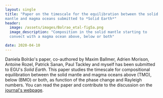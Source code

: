 ```yaml
---
layout: single
title: "Paper on the timescale for the equilibration between the solid
mantle and magma oceans submitted to *Solid Earth*"
header:
  image: /assets/images/Bolrao_etal-fig5a.png
  image_description: "Composition in the solid mantle starting to
  convect with a magma ocean above, below or both"

date: 2020-04-10
---
```


Daniela Bolrão's paper, co-authored by Maxim Ballmer, Adrien Morison,
Antoine Rozel, Patrick Sanan, Paul Tackley and myself has been
submitted to EGU's *Solid Earth*. This paper studies the timescale for
compositional equilibration between the solid mantle and magma oceans
above (TMO), below (BMO) or both, as function of the phase change
and Rayleigh numbers. You can read the paper and contribute to the
discussion on the 
[journal's webpage](https://www.solid-earth-discuss.net/se-2020-49).
